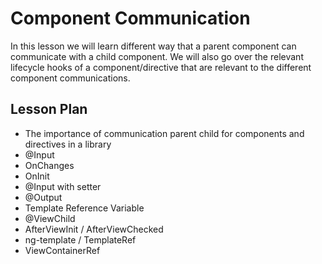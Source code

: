 # Component Communication

In this lesson we will learn different way that a parent component can communicate with a child component.
We will also go over the relevant lifecycle hooks of a component/directive that are relevant to the different component communications.

## Lesson Plan

- The importance of communication parent child for components and directives in a library
- @Input
- OnChanges
- OnInit
- @Input with setter
- @Output
- Template Reference Variable
- @ViewChild
- AfterViewInit / AfterViewChecked
- ng-template / TemplateRef
- ViewContainerRef

